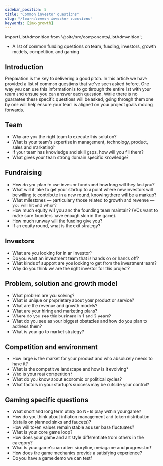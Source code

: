 ```yaml
---
sidebar_position: 5
title: "Common investor questions"
slug: "/learn/common-investor-questions"
keywords: [imx-growth]
---
```


import ListAdmonition from '@site/src/components/ListAdmonition';

<ListAdmonition>
    <ul>
        <li>A list of common funding questions on team, funding, investors, growth models, competition, and gaming</li>
     </ul>
</ListAdmonition>

## Introduction

Preparation is the key to delivering a good pitch. In this article we have provided a list of common questions that we've seen asked before. One way you can use this information is to go through the entire list with your team and ensure you can answer each question. While there is no guarantee these specific questions will be asked, going through them one by one will help ensure your team is aligned on your project goals moving forwards.

## Team

- Why are you the right team to execute this solution?
- What is your team's expertise in management, technology, product, sales and marketing?
- If your team has knowledge and skill gaps, how will you fill them?
- What gives your team strong domain specific knowledge?

## Fundraising

- How do you plan to use investor funds and how long will they last you?
- What will it take to get your startup to a point where new investors will be willing to contribute in a new round, knowing there will be a markup?
- What milestones — particularly those related to growth and revenue — you will hit and when?
- How much equity will you and the founding team maintain? (VCs want to make sure founders have enough skin in the game).
- How much runway will the funding give you?
- If an equity round, what is the exit strategy?

## Investors

- What are you looking for in an investor?
- Do you want an investment team that is hands on or hands off?
- What kinds of support are you looking to get from the investment team?
- Why do you think we are the right investor for this project?

## Problem, solution and growth model

- What problem are you solving?
- What is unique or proprietary about your product or service?
- What are the revenue and growth models?
- What are your hiring and marketing plans?
- Where do you see this business in 1 and 3 years?
- What do you see as your biggest obstacles and how do you plan to address them?
- What is your go to market strategy?

## Competition and environment

- How large is the market for your product and who absolutely needs to have it?
- What is the competitive landscape and how is it evolving?
- Who is your real competition?
- What do you know about economic or political cycles?
- What factors in your startup's success may be outside your control?

## Gaming specific questions

- What short and long term utility do NFTs play within your game?
- How do you think about inflation management and token distribution (details on planned sinks and faucets)?
- How will token values remain stable as user base fluctuates?
- What is your core game loop?
- How does your game and art style differentiate from others in the category?
- What is your game's narrative: storyline, metagame and progression?
- How does the game mechanics provide a satisfying experience?
- Do you have a game demo we can test?